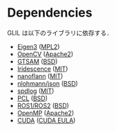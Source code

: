 # Dependencies

GLIL は以下のライブラリに依存する．

- [Eigen3](https://eigen.tuxfamily.org/index.php) ([MPL2](https://eigen.tuxfamily.org/index.php))
- [OpenCV](https://opencv.org/) ([Apache2](https://opencv.org/))
- [GTSAM](https://gtsam.org/) ([BSD](https://github.com/borglab/gtsam/blob/develop/LICENSE.BSD))
- [Iridescence](https://github.com/koide3/iridescence) ([MIT](https://github.com/koide3/iridescence/blob/master/LICENSE))
- [nanoflann](https://github.com/nlohmann/json) ([MIT](https://github.com/jlblancoc/nanoflann))
- [nlohmann/json](https://github.com/jlblancoc/nanoflann) ([BSD](https://github.com/nlohmann/json/blob/develop/LICENSE.MIT))
- [spdlog](https://github.com/gabime/spdlog) ([MIT](https://github.com/gabime/spdlog/blob/v1.x/LICENSE))
- [PCL](https://pointclouds.org/) ([BSD](https://github.com/PointCloudLibrary/pcl/blob/master/LICENSE.txt))
- [ROS1/ROS2](https://www.ros.org/) ([BSD](http://osrf.github.io/www.ros.org/))
- [OpenMP](https://www.openmp.org/) ([Apache2](https://github.com/llvm-mirror/openmp/blob/master/LICENSE.txt))
- [CUDA](https://developer.nvidia.com/cuda-toolkit) ([CUDA EULA](https://docs.nvidia.com/cuda/eula/index.html))
